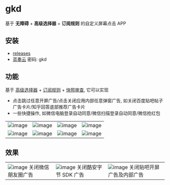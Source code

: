 # gkd

基于 **无障碍** + **高级选择器** + **订阅规则** 的自定义屏幕点击 APP

## 安装

- [releases](https://github.com/gkd-kit/gkd/releases)
- [蓝奏云](https://lisonge.lanzouy.com/b06e1zoef) 密码: gkd

## 功能

基于 [高级选择器](https://github.com/gkd-kit/selector) + [订阅规则](https://github.com/gkd-kit/subscription) + [快照审查](https://github.com/gkd-kit/inspect),
它可以实现

- 点击跳过任意开屏广告/点击关闭应用内部任意弹窗广告, 如关闭百度贴吧帖子广告卡片/知乎回答底部推荐广告卡片
- 一些快捷操作, 如微信电脑登录自动同意/微信扫描登录自动同意/微信抢红包

|                                                                                               |                                                                                               |                                                                                               |                                                                                               |
| --------------------------------------------------------------------------------------------- | --------------------------------------------------------------------------------------------- | --------------------------------------------------------------------------------------------- | --------------------------------------------------------------------------------------------- |
| ![image](https://github.com/gkd-kit/gkd/assets/38517192/65df91a7-fe9a-4701-914b-2b52723b01c9) | ![image](https://github.com/gkd-kit/gkd/assets/38517192/cbc5815a-f07a-4aa7-8805-d0d17e6b5818) | ![image](https://github.com/gkd-kit/gkd/assets/38517192/b5764948-8b79-4230-b37b-5427112d48ce) | ![image](https://github.com/gkd-kit/gkd/assets/38517192/1b598dcb-1ad9-4ae5-9a6a-3a1b11492bfa) |
| ![image](https://github.com/gkd-kit/gkd/assets/38517192/8fa19f46-6757-4025-83f7-9eaee6ead52a) | ![image](https://github.com/gkd-kit/gkd/assets/38517192/ba30ef9a-83ae-4be2-8802-e150aacaf140) | ![image](https://github.com/gkd-kit/gkd/assets/38517192/020c5317-c983-431d-978a-c91deca24460) | ![image](https://github.com/gkd-kit/gkd/assets/38517192/ca3323c2-436d-4571-bc5d-e72e5b7fcf6f) |

## 效果

|                                                                                                                  |                                                                                                                     |                                                                                                            |
| ---------------------------------------------------------------------------------------------------------------- | ------------------------------------------------------------------------------------------------------------------- | ---------------------------------------------------------------------------------------------------------- |
| ![image](https://github.com/gkd-kit/gkd/assets/38517192/ec0e9465-13d2-422b-97e2-644357ea564b) 关闭微信朋友圈广告 | ![image](https://github.com/gkd-kit/gkd/assets/38517192/cd4554f3-dd9f-431b-8e6d-6cfe7ac430ec) 关闭酷安字节 SDK 广告 | ![image](https://github.com/gkd-kit/gkd/assets/38517192/576a7a6d-5196-4184-8b24-980434dfb15a) 关闭贴吧开屏广告及内部广告 |
